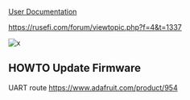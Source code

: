 

[User Documentation](https://github.com/rusefi/rusefi/wiki/GDI4)

https://rusefi.com/forum/viewtopic.php?f=4&t=1337


![x](https://github.com/rusefi/rusefi/wiki/Hardware/GDI/rusefi-gdi4-rev-a.jpg)


## HOWTO Update Firmware

UART route https://www.adafruit.com/product/954


